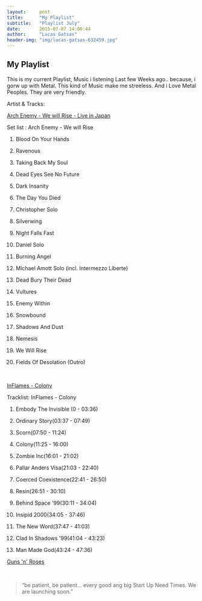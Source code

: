 ```yaml
---
layout:     post
title:      "My Playlist"
subtitle:   "Playlist July"
date:       2015-07-07 14:00:44
author:     "Lucas Gatsas"
header-img: "img/lucas-gatsas-632459.jpg"
---
```

<h2 class="section-heading">My Playlist</h2>

This is my current Playlist, Music i listening Last few Weeks ago.. because, i gorw up with Metal. This kind of Music make me streeless. And i Love Metal Peoples. They are very friendly. 

Artist & Tracks:

[Arch Enemy - We will Rise - Live in Japan](https://www.youtube.com/watch?v=QRof6njCZWU) 


Set list : Arch Enemy - We will Rise

01. Blood On Your Hands

02. Ravenous

03. Taking Back My Soul

04. Dead Eyes See No Future

05. Dark Insanity

06. The Day You Died

07. Christopher Solo

08. Silverwing

09. Night Falls Fast

10. Daniel Solo

11. Burning Angel

12. Michael Amott Solo (incl. Intermezzo Liberte)

13. Dead Bury Their Dead

14. Vultures

15. Enemy Within

16. Snowbound

17. Shadows And Dust

18. Nemesis

19. We Will Rise

20. Fields Of Desolation (Outro)

<br>

[InFlames - Colony](https://www.youtube.com/watch?v=kR-UCNF9BeU) 


Tracklist: InFlames - Colony

1. Embody The Invisible (0 - 03:36)

2. Ordinary Story(03:37 - 07:49)

3. Scorn(07:50 - 11:24)

4. Colony(11:25 - 16:00)

5. Zombie Inc(16:01 - 21:02)

6. Pallar Anders Visa(21:03 - 22:40)

7. Coerced Coexistence(22:41 - 26:50)

8. Resin(26:51 - 30:10)

9. Behind Space '99(30:11 - 34:04)

10. Insipid 2000(34:05 - 37:46)

11. The New Word(37:47 - 41:03)

12. Clad In Shadows '99(41:04 - 43:23)

13. Man Made God(43:24 - 47:36)


[Guns 'n' Roses](https://www.youtube.com/watch?v=VC9L-BZ1PI0) 

<br>







<blockquote>
“be patient, be patient... every good ang big Start Up Need Times. We are launching soon.” 
</blockquote>

